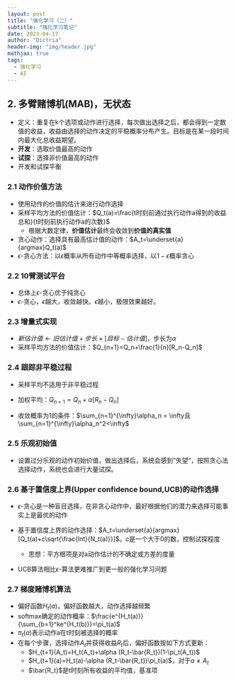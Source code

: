 ```yaml
---
layout: post
title: "强化学习（二）"
subtitle: "强化学习笔记"
date: 2023-04-17
author: "Dictria"
header-img: "img/header.jpg"
mathjax: true
tags: 
  - 强化学习
  - AI
---
```




## 2. 多臂赌博机(MAB)，无状态

* 定义：重复在k个选项或动作进行选择，每次做出选择之后，都会得到一定数值的收益，收益由选择的动作决定的平稳概率分布产生。目标是在某一段时间内最大化总收益期望。
* **开发**：选取价值最高的动作
* **试探**：选择非价值最高的动作
* 开发和试探平衡

### 2.1 动作价值方法

* 使用动作的价值的估计来进行动作选择
* 采样平均方法的价值估计：$Q_t(a)=\frac{t时刻前通过执行动作a得到的收益总和}{t时刻前执行动作a的次数}$
  * 根据大数定律，**价值估计**最终会收敛到**价值的真实值**
* 贪心动作：选择具有最高估计值的动作：$A_t=\underset{a}{argmax}Q_t(a)$
* $\epsilon$-贪心方法：以$\epsilon$概率从所有动作中等概率选择，以$1-\epsilon$概率贪心

### 2.2 10臂测试平台

* 总体上$\epsilon$-贪心优于纯贪心
* $\epsilon$-贪心，$\epsilon$越大，收敛越快。$\epsilon$越小，极限效果越好。

### 2.3 增量式实现

* $新估计值\leftarrow 旧估计值+步长\times [目标-估计值]$，步长为$\alpha$
* 采样平均方法的价值估计：$Q_{n+1}=Q_n+\frac{1}{n}[R_n-Q_n]$

### 2.4 跟踪非平稳过程

* 采样平均不适用于非平稳过程

* 加权平均：$Q_{n+1}=Q_n+\alpha [R_n-Q_n]$
* 收敛概率为1的条件：$\sum_{n=1}^{\infty}\alpha_n = \infty且\sum_{n=1}^{\infty}\alpha_n^2<\infty$

### 2.5 乐观初始值

* 设置过分乐观的动作初始价值，做出选择后，系统会感到”失望“，按照贪心法选择动作，系统也会进行大量试探。

### 2.6 基于置信度上界(Upper confidence bound,UCB)的动作选择

* $\epsilon$-贪心是一种盲目选择，在非贪心动作中，最好根据他们的潜力来选择可能事实上是最优的动作

* 基于置信度上界的动作选择：$A_t=\underset{a}{argmax}[Q_t(a)+c\sqrt{\frac{lnt}{N_t(a)}}]$。$c$是一个大于0的数，控制试探程度

  * 思想：平方根项是对a动作估计的不确定或方差的度量

* UCB算法相比$\epsilon$-算法更难推广到更一般的强化学习问题

### 2.7 梯度赌博机算法

* 偏好函数$H_t(a)$，偏好函数越大，动作选择越频繁
* softmax确定的动作概率：$\frac{e^{H_t(a)}}{\sum_{b=1}^ke^{H_t(b)}}=\pi_t(a)$
* $\pi_t(a)$表示动作a在t时刻被选择的概率
* 在每个步骤，选择动作$A_t$并获得收益$R_t$后，偏好函数按如下方式更新：
  * $H_{t+1}(A_t)=H_t(A_t)+\alpha (R_t-\bar{R_t})(1-\pi_t(A_t))$
  * $H_{t+1}(a)=H_t(a)-\alpha (R_t-\bar{R_t})\pi_t(a)$，对于$a \neq A_t$
  * $\bar{R_t}$是t时刻所有收益的平均值，基准项